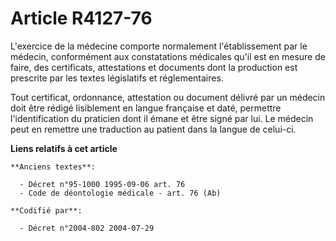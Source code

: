 # Article R4127-76

L'exercice de la médecine comporte normalement l'établissement par le médecin, conformément aux constatations médicales qu'il
est en mesure de faire, des certificats, attestations et documents dont la production est prescrite par les textes
législatifs et réglementaires.

Tout certificat, ordonnance, attestation ou document délivré par un médecin doit être rédigé lisiblement en langue française
et daté, permettre l'identification du praticien dont il émane et être signé par lui. Le médecin peut en remettre une
traduction au patient dans la langue de celui-ci.

**Liens relatifs à cet article**

	**Anciens textes**:

	  - Décret n°95-1000 1995-09-06 art. 76
	  - Code de déontologie médicale - art. 76 (Ab)

	**Codifié par**:

	  - Décret n°2004-802 2004-07-29
